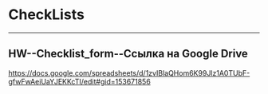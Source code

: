 # CheckLists  
____________________________________________________________________________________________________________________________________________________________________

## HW--Checklist_form--Ссылка на Google Drive
https://docs.google.com/spreadsheets/d/1zvIBlaQHom6K99Jlz1A0TUbF-gfwFwAeiUaYJEKKcTI/edit#gid=153671856
